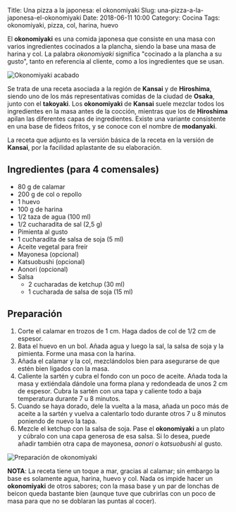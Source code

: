 Title: Una pizza a la japonesa: el okonomiyaki
Slug: una-pizza-a-la-japonesa-el-okonomiyaki
Date: 2018-06-11 10:00
Category: Cocina
Tags: okonomiyaki, pizza, col, harina, huevo



El **okonomiyaki** es una comida japonesa que consiste en una masa con varios ingredientes cocinados a la plancha, siendo la base una masa de harina y col. La palabra *okonomiyaki* significa "cocinado a la plancha a su gusto", tanto en referencia al cliente, como a los ingredientes que se usan.

![Okonomiyaki acabado]({filename}/images/okonomiyaki_acabado.jpg)

Se trata de una receta asociada a la región de **Kansai** y de **Hiroshima**, siendo uno de los más representativas comidas de la ciudad de **Osaka**, junto con el **takoyaki**. Los **okonomiyaki** de **Kansai** suele mezclar todos los ingredientes en la masa antes de la cocción, mientras que los de **Hiroshima** apilan las diferentes capas de ingredientes. Existe una variante consistente en una base de fideos fritos, y se conoce con el nombre de **modanyaki**.

La receta que adjunto es la versión básica de la receta en la versión de **Kansai**, por la facilidad aplastante de su elaboración.

## Ingredientes (para 4 comensales)

* 80 g de calamar
* 200 g de col o repollo
* 1 huevo
* 100 g de harina
* 1/2 taza de agua (100 ml)
* 1/2 cucharadita de sal (2,5 g)
* Pimienta al gusto
* 1 cucharadita de salsa de soja (5 ml)
* Aceite vegetal para freír
* Mayonesa (opcional)
* Katsuobushi (opcional)
* Aonori (opcional)
* Salsa
    * 2 cucharadas de ketchup (30 ml)
    * 1 cucharada de salsa de soja (15 ml)

## Preparación

1. Corte el calamar en trozos de 1 cm. Haga dados de col de 1/2 cm de espesor.
2. Bata el huevo en un bol. Añada agua y luego la sal, la salsa de soja y la pimienta. Forme una masa con la harina.
3. Añada el calamar y la col, mezclándolos bien para asegurarse de que estén bien ligados con la masa.
4. Caliente la sartén y cubra el fondo con un poco de aceite. Añada toda la masa y extiéndala dándole una forma plana y redondeada de unos 2 cm de espesor. Cubra la sartén con una tapa y caliente todo a baja temperatura durante 7 u 8 minutos.
5. Cuando se haya dorado, dele la vuelta a la masa, añada un poco más de aceite a la sartén y vuelva a calentarlo todo durante otros 7 u 8 minutos poniendo de nuevo la tapa.
6. Mezcle el ketchup con la salsa de soja. Pase el **okonomiyaki** a un plato y cúbralo con una capa generosa de esa salsa. Si lo desea, puede añadir también otra capa de mayonesa, *aonori* o *katsuobushi* al gusto.

![Preparación de okonomiyaki]({filename}/images/okonomiyaki_preparacion.jpg)

**NOTA**: La receta tiene un toque a mar, gracias al calamar; sin embargo la base es solamente agua, harina, huevo y col. Nada os impide hacer un **okonomiyaki** de otros sabores; con la masa base y un par de lonchas de beicon queda bastante bien (aunque tuve que cubrirlas con un poco de masa para que no se doblaran las puntas al cocer).
